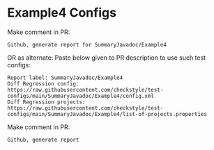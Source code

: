 # Example4 Configs
Make comment in PR:
```
Github, generate report for SummaryJavadoc/Example4
```
OR as alternate:
Paste below given to PR description to use such test configs:
```
Report label: SummaryJavadoc/Example4
Diff Regression config: https://raw.githubusercontent.com/checkstyle/test-configs/main/SummaryJavadoc/Example4/config.xml
Diff Regression projects: https://raw.githubusercontent.com/checkstyle/test-configs/main/SummaryJavadoc/Example4/list-of-projects.properties
```
Make comment in PR:
```
Github, generate report
```
